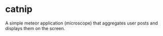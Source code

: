 catnip
======

A simple meteor application (microscope) that aggregates user posts and displays them on the screen.
